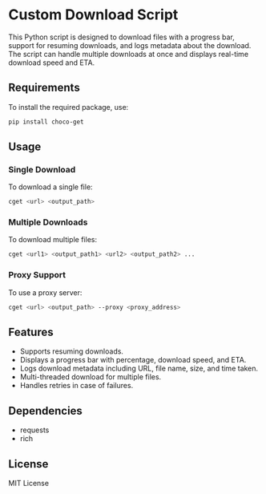 # Custom Download Script

This Python script is designed to download files with a progress bar, support for resuming downloads, and logs metadata about the download. The script can handle multiple downloads at once and displays real-time download speed and ETA.

## Requirements

To install the required package, use:

```bash
pip install choco-get
```

## Usage

### Single Download

To download a single file:

```bash
cget <url> <output_path>
```

### Multiple Downloads

To download multiple files:

```bash
cget <url1> <output_path1> <url2> <output_path2> ...
```

### Proxy Support

To use a proxy server:

```bash
cget <url> <output_path> --proxy <proxy_address>
```

## Features

- Supports resuming downloads.
- Displays a progress bar with percentage, download speed, and ETA.
- Logs download metadata including URL, file name, size, and time taken.
- Multi-threaded download for multiple files.
- Handles retries in case of failures.

## Dependencies

- requests
- rich

## License

MIT License
